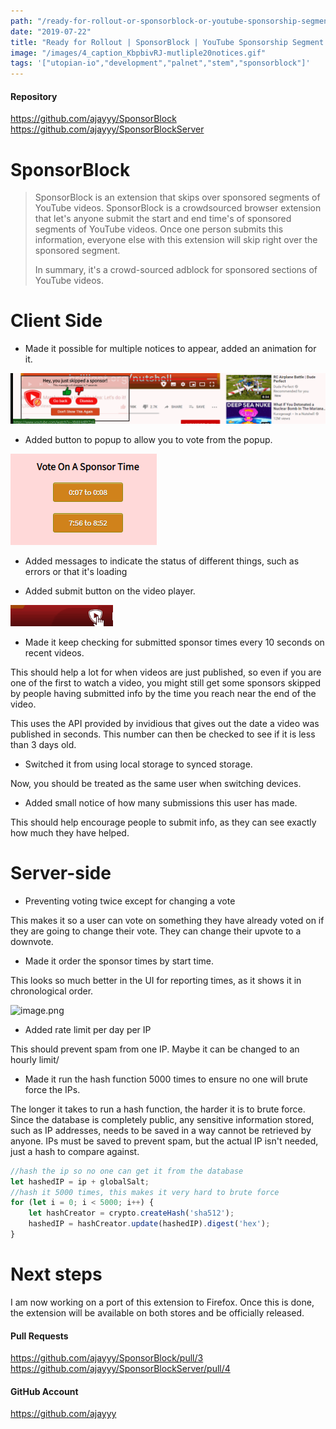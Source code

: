 ```yaml
---
path: "/ready-for-rollout-or-sponsorblock-or-youtube-sponsorship-segment-blocker"
date: "2019-07-22"
title: "Ready for Rollout | SponsorBlock | YouTube Sponsorship Segment Blocker"
image: "/images/4_caption_KbpbivRJ-mutliple20notices.gif"
tags: '["utopian-io","development","palnet","stem","sponsorblock"]'
---
```


#### Repository
https://github.com/ajayyy/SponsorBlock
https://github.com/ajayyy/SponsorBlockServer

# SponsorBlock

>SponsorBlock is an extension that skips over sponsored segments of YouTube videos. SponsorBlock is a crowdsourced browser extension that let's anyone submit the start and end time's of sponsored segments of YouTube videos. Once one person submits this information, everyone else with this extension will skip right over the sponsored segment.
>
>In summary, it's a crowd-sourced adblock for sponsored sections of YouTube videos.

# Client Side

- Made it possible for multiple notices to appear, added an animation for it.

![mutliple notices.gif](./images/KbpbivRJ-mutliple20notices.gif)

- Added button to popup to allow you to vote from the popup.

![image.png](./images/pKwBlmYP-image.png)

- Added messages to indicate the status of different things, such as errors or that it's loading

- Added submit button on the video player.

![submit animation.gif](./images/rymnMa7n-submit20animation.gif)

- Made it keep checking for submitted sponsor times every 10 seconds on recent videos.

This should help a lot for when videos are just published, so even if you are one of the first to watch a video, you might still get some sponsors skipped by people having submitted info by the time you reach near the end of the video.

This uses the API provided by invidious that gives out the date a video was published in seconds. This number can then be checked to see if it is less than 3 days old.

- Switched it from using local storage to synced storage.

Now, you should be treated as the same user when switching devices.

- Added small notice of how many submissions this user has made.

This should help encourage people to submit info, as they can see exactly how much they have helped.

# Server-side

- Preventing voting twice except for changing a vote

This makes it so a user can vote on something they have already voted on if they are going to change their vote. They can change their upvote to a downvote.

- Made it order the sponsor times by start time.

This looks so much better in the UI for reporting times, as it shows it in chronological order.

![image.png](https://files.steempeak.com/file/steempeak/ajayyy/pKwBlmYP-image.png)

- Added rate limit per day per IP

This should prevent spam from one IP. Maybe it can be changed to an hourly limit/

- Made it run the hash function 5000 times to ensure no one will brute force the IPs.

The longer it takes to run a hash function, the harder it is to brute force. Since the database is completely public, any sensitive information stored, such as IP addresses, needs to be saved in a way cannot be retrieved by anyone. IPs must be saved to prevent spam, but the actual IP isn't needed, just a hash to compare against.

```javascript
//hash the ip so no one can get it from the database
let hashedIP = ip + globalSalt;
//hash it 5000 times, this makes it very hard to brute force
for (let i = 0; i < 5000; i++) {
    let hashCreator = crypto.createHash('sha512');
    hashedIP = hashCreator.update(hashedIP).digest('hex');
}
```

# Next steps

I am now working on a port of this extension to Firefox. Once this is done, the extension will be available on both stores and be officially released.


#### Pull Requests
https://github.com/ajayyy/SponsorBlock/pull/3
https://github.com/ajayyy/SponsorBlockServer/pull/4

#### GitHub Account
https://github.com/ajayyy
